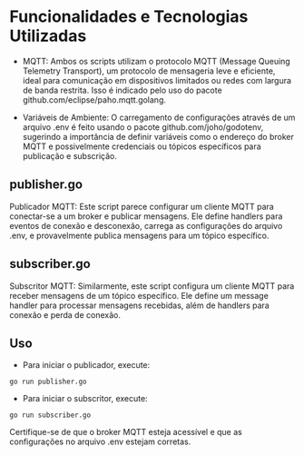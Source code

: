 # Funcionalidades e Tecnologias Utilizadas

- MQTT: Ambos os scripts utilizam o protocolo MQTT (Message Queuing Telemetry Transport), um protocolo de mensageria leve e eficiente, ideal para comunicação em dispositivos limitados ou redes com largura de banda restrita. Isso é indicado pelo uso do pacote github.com/eclipse/paho.mqtt.golang.

- Variáveis de Ambiente: O carregamento de configurações através de um arquivo .env é feito usando o pacote github.com/joho/godotenv, sugerindo a importância de definir variáveis como o endereço do broker MQTT e possivelmente credenciais ou tópicos específicos para publicação e subscrição.

## publisher.go

Publicador MQTT: Este script parece configurar um cliente MQTT para conectar-se a um broker e publicar mensagens. Ele define handlers para eventos de conexão e desconexão, carrega as configurações do arquivo .env, e provavelmente publica mensagens para um tópico específico.

## subscriber.go
Subscritor MQTT: Similarmente, este script configura um cliente MQTT para receber mensagens de um tópico específico. Ele define um message handler para processar mensagens recebidas, além de handlers para conexão e perda de conexão.

## Uso 

- Para iniciar o publicador, execute:

```
go run publisher.go

```

- Para iniciar o subscritor, execute:

```
go run subscriber.go
```
Certifique-se de que o broker MQTT esteja acessível e que as configurações no arquivo .env estejam corretas.

